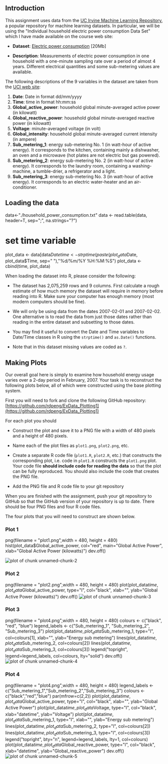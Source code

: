 ## Introduction

This assignment uses data from
the <a href="http://archive.ics.uci.edu/ml/">UC Irvine Machine
Learning Repository</a>, a popular repository for machine learning
datasets. In particular, we will be using the "Individual household
electric power consumption Data Set" which I have made available on
the course web site:


* <b>Dataset</b>: <a href="https://d396qusza40orc.cloudfront.net/exdata%2Fdata%2Fhousehold_power_consumption.zip">Electric power consumption</a> [20Mb]

* <b>Description</b>: Measurements of electric power consumption in
one household with a one-minute sampling rate over a period of almost
4 years. Different electrical quantities and some sub-metering values
are available.


The following descriptions of the 9 variables in the dataset are taken
from
the <a href="https://archive.ics.uci.edu/ml/datasets/Individual+household+electric+power+consumption">UCI
web site</a>:

<ol>
<li><b>Date</b>: Date in format dd/mm/yyyy </li>
<li><b>Time</b>: time in format hh:mm:ss </li>
<li><b>Global_active_power</b>: household global minute-averaged active power (in kilowatt) </li>
<li><b>Global_reactive_power</b>: household global minute-averaged reactive power (in kilowatt) </li>
<li><b>Voltage</b>: minute-averaged voltage (in volt) </li>
<li><b>Global_intensity</b>: household global minute-averaged current intensity (in ampere) </li>
<li><b>Sub_metering_1</b>: energy sub-metering No. 1 (in watt-hour of active energy). It corresponds to the kitchen, containing mainly a dishwasher, an oven and a microwave (hot plates are not electric but gas powered). </li>
<li><b>Sub_metering_2</b>: energy sub-metering No. 2 (in watt-hour of active energy). It corresponds to the laundry room, containing a washing-machine, a tumble-drier, a refrigerator and a light. </li>
<li><b>Sub_metering_3</b>: energy sub-metering No. 3 (in watt-hour of active energy). It corresponds to an electric water-heater and an air-conditioner.</li>
</ol>

## Loading the data

data<-"./household_power_consumption.txt"
data <- read.table(data, header=T, sep=";", na.strings="?")
# set time variable
plot_data <- data[data$Date %in% c("1/2/2007","2/2/2007"),]
time <-strptime(paste(plot_data$Date, plot_data$Time, sep=" "),"%d/%m/%Y %H:%M:%S")
plot_data <- cbind(time, plot_data)



When loading the dataset into R, please consider the following:

* The dataset has 2,075,259 rows and 9 columns. First
calculate a rough estimate of how much memory the dataset will require
in memory before reading into R. Make sure your computer has enough
memory (most modern computers should be fine).

* We will only be using data from the dates 2007-02-01 and
2007-02-02. One alternative is to read the data from just those dates
rather than reading in the entire dataset and subsetting to those
dates.

* You may find it useful to convert the Date and Time variables to
Date/Time classes in R using the `strptime()` and `as.Date()`
functions.

* Note that in this dataset missing values are coded as `?`.


## Making Plots

Our overall goal here is simply to examine how household energy usage
varies over a 2-day period in February, 2007. Your task is to
reconstruct the following plots below, all of which were constructed
using the base plotting system.

First you will need to fork and clone the following GitHub repository:
[https://github.com/rdpeng/ExData_Plotting1](https://github.com/rdpeng/ExData_Plotting1)


For each plot you should

* Construct the plot and save it to a PNG file with a width of 480
pixels and a height of 480 pixels.

* Name each of the plot files as `plot1.png`, `plot2.png`, etc.

* Create a separate R code file (`plot1.R`, `plot2.R`, etc.) that
constructs the corresponding plot, i.e. code in `plot1.R` constructs
the `plot1.png` plot. Your code file **should include code for reading
the data** so that the plot can be fully reproduced. You should also
include the code that creates the PNG file.

* Add the PNG file and R code file to your git repository

When you are finished with the assignment, push your git repository to
GitHub so that the GitHub version of your repository is up to
date. There should be four PNG files and four R code files.


The four plots that you will need to construct are shown below. 


### Plot 1
png(filename = "plot1.png",width = 480, height = 480)
hist(plot_data$Global_active_power, col="red", main="Global Active Power", xlab="Global Active Power (kilowatts)")
dev.off()

![plot of chunk unnamed-chunk-2](figure/unnamed-chunk-2.png) 


### Plot 2
png(filename = "plot2.png",width = 480, height = 480)
plot(plot_data$time, plot_data$Global_active_power, type="l", col="black", xlab="", ylab="Global Active Power (kilowatts)")
dev.off()
![plot of chunk unnamed-chunk-3](figure/unnamed-chunk-3.png) 


### Plot 3
png(filename = "plot4.png",width = 480, height = 480)
colours <- c("black", "red", "blue")
legend_labels <- c("Sub_metering_1", "Sub_metering_2", "Sub_metering_3")
plot(plot_data$time, plot_data$Sub_metering_1, type="l", col=colours[1], xlab="", ylab="Energy sub metering")
lines(plot_data$time, plot_data$Sub_metering_2, col=colours[2])
lines(plot_data$time, plot_data$Sub_metering_3, col=colours[3])
legend("topright", legend=legend_labels, col=colours, lty="solid")
dev.off()
![plot of chunk unnamed-chunk-4](figure/unnamed-chunk-4.png) 


### Plot 4
png(filename = "plot4.png",width = 480, height = 480)
legend_labels <- c("Sub_metering_1","Sub_metering_2","Sub_metering_3")
colours <- c("black","red","blue")
par(mfrow=c(2,2))
plot(plot_data$time, plot_data$Global_active_power, type="l", col="black", xlab="", ylab="Global Active Power")
plot(plot_data$time, plot_data$Voltage, type="l", col="black", xlab="datetime", ylab="Voltage")
plot(plot_data$time, plot_data$Sub_metering_1, type="l", xlab="", ylab="Energy sub metering")
lines(plot_data$time, plot_data$Sub_metering_2, type="l", col=colours[2])
lines(plot_data$time, plot_data$Sub_metering_3, type="l", col=colours[3])
legend("topright", bty="n", legend=legend_labels, lty=1, col=colours)
plot(plot_data$time, plot_data$Global_reactive_power, type="l", col="black", xlab="datetime", ylab="Global_reactive_power")
dev.off()
![plot of chunk unnamed-chunk-5](figure/unnamed-chunk-5.png) 


